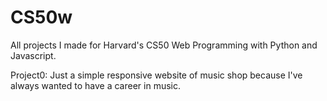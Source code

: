 # CS50w
All projects I made for Harvard's CS50 Web Programming with Python and Javascript.

Project0: Just a simple responsive website of music shop because I've always wanted to have a career in music.
